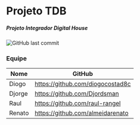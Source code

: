 # Projeto TDB
##### Projeto Integrador Digital House 
![GitHub last commit](https://img.shields.io/github/last-commit/almeidarenato/projetointegrador-dh-tbd.svg?style=plastic)


### Equipe

| Nome | GitHub |
| ------------- | ------------- |
| Diogo  | https://github.com/diogocostad8c |
| Djorge  |https://github.com/Djordsman  |
| Raul|https://github.com/raul-rangel|
| Renato|https://github.com/almeidarenato|
